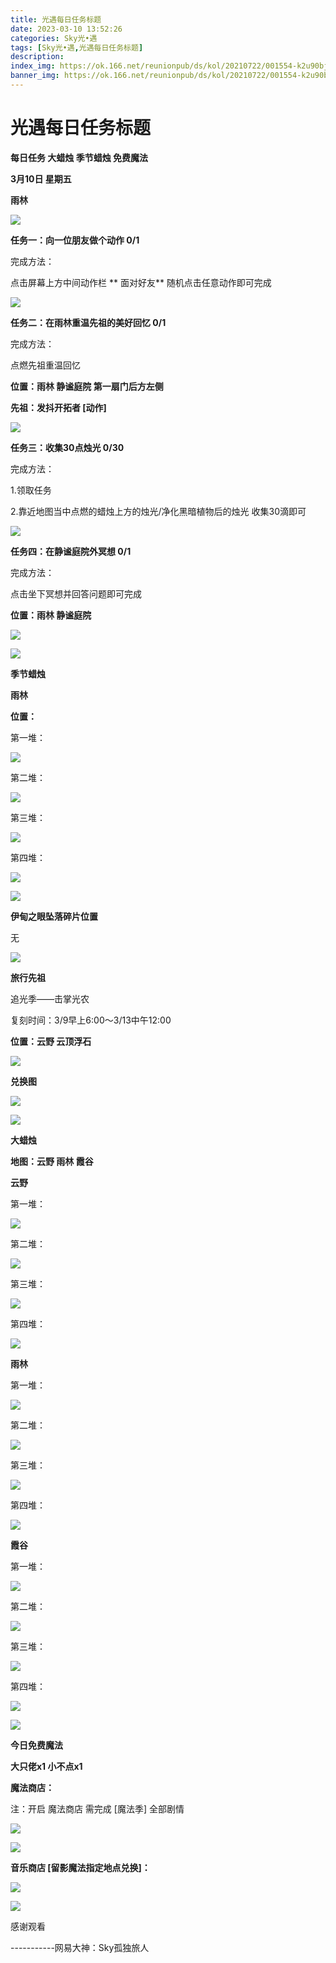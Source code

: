 ```yaml
---
title: 光遇每日任务标题
date: 2023-03-10 13:52:26
categories: Sky光•遇
tags: [Sky光•遇,光遇每日任务标题]
description: 
index_img: https://ok.166.net/reunionpub/ds/kol/20210722/001554-k2u90bj7ay.png?imageView&thumbnail=600x0&type=jpg
banner_img: https://ok.166.net/reunionpub/ds/kol/20210722/001554-k2u90bj7ay.png?imageView&thumbnail=600x0&type=jpg
---
```

# 光遇每日任务标题
**每日任务 大蜡烛 季节蜡烛 免费魔法**

 **3月10日 星期五**

 **雨林**

![](https://img.166.net/reunionpub/ds/kol/20230310/004327-ibj1wa4skc.jpg)

 **任务一：向一位朋友做个动作 0/1**

完成方法：

点击屏幕上方中间动作栏 **  面对好友** 随机点击任意动作即可完成

![](https://img.166.net/reunionpub/ds/kol/20230310/003618-p2w73omne6.jpg)

 **任务二：在雨林重温先祖的美好回忆 0/1**

完成方法：

点燃先祖重温回忆

 **位置：雨林 静谧庭院 第一扇门后方左侧**

 **先祖：发抖开拓者 [动作]**

![](https://img.166.net/reunionpub/ds/kol/20230310/003702-t0c3zo79jw.jpeg)

 **任务三：收集30点烛光 0/30**

完成方法：

1.领取任务

2.靠近地图当中点燃的蜡烛上方的烛光/净化黑暗植物后的烛光 收集30滴即可

![](https://img.166.net/reunionpub/ds/kol/20230309/000346-q3vksfpris.jpg)

 **任务四：在静谧庭院外冥想 0/1**

完成方法：

点击坐下冥想并回答问题即可完成

 **位置：雨林 静谧庭院**

![](https://img.166.net/reunionpub/ds/kol/20230310/003749-14sadrig2p.jpg)

![](https://img.166.net/reunionpub/ds/kol/20221018/100256-wzutnocka0.png)

 **季节蜡烛**

 **雨林**

 **位置：**

第一堆：

![](https://img.166.net/reunionpub/ds/kol/20230310/003342-9sj0wotrcy.jpeg)

第二堆：

![](https://img.166.net/reunionpub/ds/kol/20230310/003403-suswobqhea.jpeg)

第三堆：

![](https://img.166.net/reunionpub/ds/kol/20230310/003414-uj2ag1q8ym.jpeg)

第四堆：

![](https://img.166.net/reunionpub/ds/kol/20230310/003432-jm8rsaosvd.jpeg)

![](https://img.166.net/reunionpub/ds/kol/20221130/005912-5mvshq9nf3.png)

 **伊甸之眼坠落碎片位置**

无

![](https://img.166.net/reunionpub/ds/kol/20221018/100256-wzutnocka0.png)

 **旅行先祖**

追光季——击掌光农

复刻时间：3/9早上6:00～3/13中午12:00

 **位置：云野 云顶浮石**

![](https://img.166.net/reunionpub/ds/kol/20230309/003029-ewfpcm4dja.jpg)

 **兑换图**

![](https://img.166.net/reunionpub/ds/kol/20230309/130243-1na8pzkems.jpg)

![](https://img.166.net/reunionpub/ds/kol/20221018/100256-wzutnocka0.png)

 **大蜡烛**

 **地图：云野 雨林 霞谷**

 **云野**

第一堆：

![](https://img.166.net/reunionpub/ds/kol/20230310/004539-5fs0abz2tn.jpeg)

第二堆：

![](https://img.166.net/reunionpub/ds/kol/20230310/004549-hywag87ecs.jpeg)

第三堆：

![](https://img.166.net/reunionpub/ds/kol/20230310/004558-7eujh0sa3i.jpeg)

第四堆：

![](https://img.166.net/reunionpub/ds/kol/20230310/004607-aeo1bn426s.jpeg)

 **雨林**

第一堆：

![](https://img.166.net/reunionpub/ds/kol/20230310/004645-pvzc7nls2f.jpeg)

第二堆：

![](https://img.166.net/reunionpub/ds/kol/20230310/004655-ly1si07orf.jpeg)

第三堆：

![](https://img.166.net/reunionpub/ds/kol/20230310/004710-lr5fws4a18.jpeg)

第四堆：

![](https://img.166.net/reunionpub/ds/kol/20230310/004718-ph59kojzui.jpeg)

 **霞谷**

第一堆：

![](https://img.166.net/reunionpub/ds/kol/20230310/004757-39zq6lifys.jpeg)

第二堆：

![](https://img.166.net/reunionpub/ds/kol/20230310/004806-mrcj4ziv6l.jpeg)

第三堆：

![](https://img.166.net/reunionpub/ds/kol/20230310/004814-8fsa4h0plq.jpeg)

第四堆：

![](https://img.166.net/reunionpub/ds/kol/20230310/004822-7v4c56ils3.jpeg)

![](https://img.166.net/reunionpub/ds/kol/20221018/100256-wzutnocka0.png)

 **今日免费魔法**

 **大只佬x1 小不点x1**

 **魔法商店：**

注：开启 魔法商店 需完成 [魔法季] 全部剧情

![](https://img.166.net/reunionpub/ds/kol/20221018/100559-oibznvdtus.png)

![](https://img.166.net/reunionpub/ds/kol/20230310/004859-dhzyoruke7.jpeg)

 **音乐商店 [留影魔法指定地点兑换]：**

![](https://img.166.net/reunionpub/ds/kol/20230306/000919-yz5wigsdvh.jpeg)

 **![](https://img.166.net/reunionpub/ds/kol/20221018/100256-wzutnocka0.png)**

感谢观看

\-----------网易大神：Sky孤独旅人

